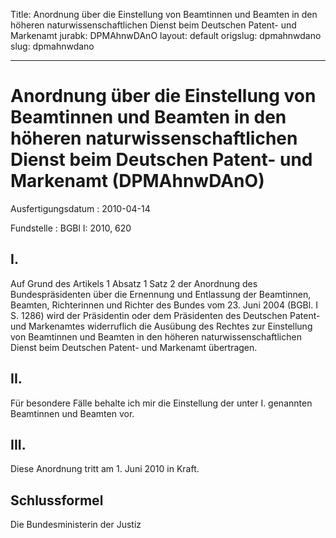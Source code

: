 Title: Anordnung über die Einstellung von Beamtinnen und Beamten in den höheren naturwissenschaftlichen
  Dienst beim Deutschen Patent- und Markenamt
jurabk: DPMAhnwDAnO
layout: default
origslug: dpmahnwdano
slug: dpmahnwdano

---

# Anordnung über die Einstellung von Beamtinnen und Beamten in den höheren naturwissenschaftlichen Dienst beim Deutschen Patent- und Markenamt (DPMAhnwDAnO)

Ausfertigungsdatum
:   2010-04-14

Fundstelle
:   BGBl I: 2010, 620


## I.

Auf Grund des Artikels 1 Absatz 1 Satz 2 der Anordnung des
Bundespräsidenten über die Ernennung und Entlassung der Beamtinnen,
Beamten, Richterinnen und Richter des Bundes vom 23. Juni 2004 (BGBl.
I S. 1286) wird der Präsidentin oder dem Präsidenten des Deutschen
Patent- und Markenamtes widerruflich die Ausübung des Rechtes zur
Einstellung von Beamtinnen und Beamten in den höheren
naturwissenschaftlichen Dienst beim Deutschen Patent- und Markenamt
übertragen.


## II.

Für besondere Fälle behalte ich mir die Einstellung der unter I.
genannten Beamtinnen und Beamten vor.


## III.

Diese Anordnung tritt am 1. Juni 2010 in Kraft.


## Schlussformel

Die Bundesministerin der Justiz

